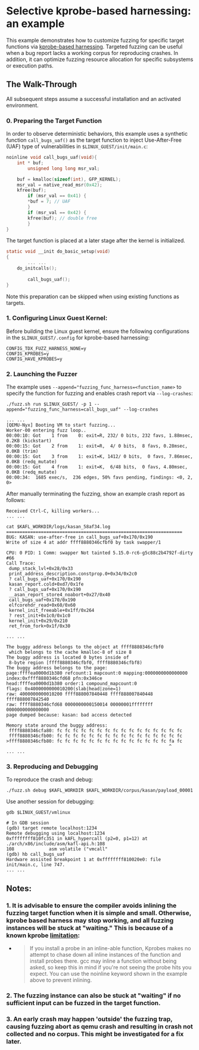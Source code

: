 # Selective kprobe-based harnessing: an example

This example demonstrates how to customize fuzzing for specific target functions via [kprobe-based harnessing](../bkc/kafl#selective-kprobe-based-harnessing-for-linux). Targeted fuzzing can be useful when a bug report lacks a working corpus for reproducing crashes. In addition, it can optimize fuzzing resource allocation for specific subsystems or execution paths.

## The Walk-Through
All subsequent steps assume a successful installation and an activated environment.

### 0. Preparing the Target Function 
In order to observe deterministic behaviors, this example uses a synthetic function `call_bugs_uaf()` as the target function to inject Use-After-Free (UAF) type of vulnerabilities in `$LINUX_GUEST/init/main.c`:
```c
noinline void call_bugs_uaf(void){
	int * buf;
        unsigned long long msr_val;

	buf = kmalloc(sizeof(int), GFP_KERNEL);
	msr_val = native_read_msr(0x42);
	kfree(buf);
        if (msr_val == 0x41) {
		*buf = 7; // UAF
        }
        if (msr_val == 0x42) {
		kfree(buf); // double free
        }
}
```

The target function is placed at a later stage after the kernel is initialized.
```c
static void __init do_basic_setup(void)
{
        ... ...
	do_initcalls();
        
        call_bugs_uaf();
}
```

Note this preparation can be skipped when using existing functions as targets.

### 1. Configuring Linux Guest Kernel:

Before building the Linux guest kernel, ensure the following configurations in the `$LINUX_GUEST/.config` for kprobe-based harnessing:
```
CONFIG_TDX_FUZZ_HARNESS_NONE=y
CONFIG_KPROBES=y
CONFIG_HAVE_KPROBES=y
```

### 2. Launching the Fuzzer

The example uses `--append="fuzzing_func_harness=<function_name>` to specify the function for fuzzing and enables crash report via `--log-crashes`:


```shell
./fuzz.sh run $LINUX_GUEST/ -p 1 --append="fuzzing_func_harness=call_bugs_uaf" --log-crashes

... ...
[QEMU-Nyx] Booting VM to start fuzzing...
Worker-00 entering fuzz loop..
00:00:10: Got    1 from    0: exit=R, 232/ 0 bits, 232 favs, 1.88msec, 0.2KB (kickstart)
00:00:15: Got    2 from    1: exit=R,  4/ 0 bits,  8 favs, 0.28msec, 0.0KB (trim)
00:00:15: Got    3 from    1: exit=K, 1412/ 0 bits,  0 favs, 7.86msec, 0.0KB (redq_mutate)
00:00:15: Got    4 from    1: exit=K,  6/48 bits,  0 favs, 4.80msec, 0.0KB (redq_mutate)
00:00:34:  1685 exec/s,  236 edges, 50% favs pending, findings: <0, 2, 0>
```

After manually terminating the fuzzing, show an example crash report as follows:
```
Received Ctrl-C, killing workers...
... ...

cat $KAFL_WORKDIR/logs/kasan_58af34.log
==================================================================
BUG: KASAN: use-after-free in call_bugs_uaf+0x170/0x190
Write of size 4 at addr ffff8880346cfbf0 by task swapper/1

CPU: 0 PID: 1 Comm: swapper Not tainted 5.15.0-rc6-g5c88c2b4792f-dirty #66
Call Trace:
 dump_stack_lvl+0x28/0x33
 print_address_description.constprop.0+0x34/0x2c0
 ? call_bugs_uaf+0x170/0x190
 kasan_report.cold+0xd7/0x1fe
 ? call_bugs_uaf+0x170/0x190
 __asan_report_store4_noabort+0x27/0x40
 call_bugs_uaf+0x170/0x190
 elfcorehdr_read+0x60/0x60
 kernel_init_freeable+0x1ff/0x264
 ? rest_init+0x1c0/0x1c0
 kernel_init+0x29/0x210
 ret_from_fork+0x1f/0x30
 
... ...

The buggy address belongs to the object at ffff8880346cfbf0
 which belongs to the cache kmalloc-8 of size 8
The buggy address is located 0 bytes inside of
 8-byte region [ffff8880346cfbf0, ffff8880346cfbf8)
The buggy address belongs to the page:
page:ffffea0000d1b380 refcount:1 mapcount:0 mapping:0000000000000000 index:0xffff8880346cfd68 pfn:0x346ce
head:ffffea0000d1b380 order:1 compound_mapcount:0
flags: 0x4000000000010200(slab|head|zone=1)
raw: 4000000000010200 ffff888007840448 ffff888007840448 ffff888007842540
raw: ffff8880346cfd68 0000000000150014 00000001ffffffff 0000000000000000
page dumped because: kasan: bad access detected

Memory state around the buggy address:
 ffff8880346cfa80: fc fc fc fc fc fc fc fc fc fc fc fc fc fc fc fc
 ffff8880346cfb00: fc fc fc fc fc fc fc fc fc fc fc fc fc fc fc fc
>ffff8880346cfb80: fc fc fc fc fc fc fc fc fc fc fc fc fc fc fa fc
                                                             ^
... ...
```

### 3. Reproducing and Debugging
To reproduce the crash and debug:
```
./fuzz.sh debug $KAFL_WORKDIR $KAFL_WORKDIR/corpus/kasan/payload_00001
```

Use another session for debugging:
```shell
gdb $LINUX_GUEST/vmlinux

# In GDB session
(gdb) target remote localhost:1234
Remote debugging using localhost:1234
0xffffffff810fc351 in kAFL_hypercall (p2=0, p1=12) at ./arch/x86/include/asm/kafl-api.h:108
108             asm volatile ("vmcall"
(gdb) hb call_bugs_uaf
Hardware assisted breakpoint 1 at 0xffffffff810020e0: file init/main.c, line 747.
... ...
```

## Notes:
### 1. It is advisable to ensure the compiler avoids inlining the fuzzing target function when it is simple and small. Otherwise, kprobe based harness may stop working, and all fuzzing instances will be stuck at "waiting." This is because of a known kprobe [limitation](https://docs.kernel.org/trace/kprobes.html):
- > If you install a probe in an inline-able function, Kprobes makes no attempt to chase down all inline instances of the function and install probes there.  gcc may inline a function without being asked, so keep this in mind if you're not seeing the probe hits you expect. You can use the noinline keyword shown in the example above to prevent inlining.

### 2. The fuzzing instance can also be stuck at "waiting" if no sufficient input can be fuzzed in the target function.

### 3. An early crash may happen 'outside' the fuzzing trap, causing fuzzing abort as qemu crash and resulting in crash not collected and no corpus. This might be investigated for a fix later.